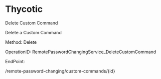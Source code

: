 #     Thycotic


Delete Custom Command

Delete a Custom Command

Method: Delete

OperationID: RemotePasswordChangingService_DeleteCustomCommand

EndPoint:

/remote-password-changing/custom-commands/{id}
